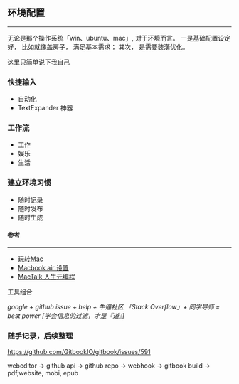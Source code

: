 ## 环境配置
---

无论是那个操作系统「win、ubuntu、mac」, 对于环境而言。 一是基础配置设定好， 比如就像盖房子， 满足基本需求； 其次， 是需要装潢优化。

这里只简单说下我自己

### 快捷输入

- 自动化
 - TextExpander 神器 

### 工作流

- 工作
- 娱乐
- 生活

### 建立环境习惯

- 随时记录
- 随时发布
- 随时生成

#### 参考
---

- [玩转Mac](http://www.jianshu.com/collection/53eae7e9678f)
- [Macbook air 设置](http://www.ibowarrow.com/2015/02/Macbook-air-%E8%AE%BE%E7%BD%AE/)
- [MacTalk 人生元编程](http://book.douban.com/subject/25826578/)


工具组合

*google + github issue + help + 牛逼社区 「Stack Overflow」+ 同学导师 = best power [学会信息的过滤，才是『道』]*


### 随手记录，后续整理

https://github.com/GitbookIO/gitbook/issues/591

webeditor -> github api -> github repo -> webhook -> gitbook build -> pdf,website, mobi, epub


